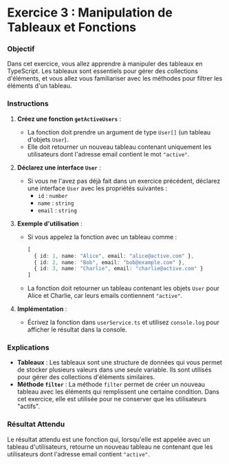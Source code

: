 # Exercice 3 : Manipulation de Tableaux et Fonctions

### Objectif

Dans cet exercice, vous allez apprendre à manipuler des tableaux en TypeScript. Les tableaux sont essentiels pour gérer des collections d'éléments, et vous allez vous familiariser avec les méthodes pour filtrer les éléments d'un tableau.

### Instructions

1. **Créez une fonction `getActiveUsers`** :
   - La fonction doit prendre un argument de type `User[]` (un tableau d'objets `User`).
   - Elle doit retourner un nouveau tableau contenant uniquement les utilisateurs dont l'adresse email contient le mot `"active"`.

2. **Déclarez une interface `User`** :
   - Si vous ne l'avez pas déjà fait dans un exercice précédent, déclarez une interface `User` avec les propriétés suivantes :
     - `id` : `number`
     - `name` : `string`
     - `email` : `string`

3. **Exemple d'utilisation** :
   - Si vous appelez la fonction avec un tableau comme :
     ```typescript
     [
       { id: 1, name: "Alice", email: "alice@active.com" },
       { id: 2, name: "Bob", email: "bob@example.com" },
       { id: 3, name: "Charlie", email: "charlie@active.com" }
     ]
     ```
   - La fonction doit retourner un tableau contenant les objets `User` pour Alice et Charlie, car leurs emails contiennent `"active"`.

4. **Implémentation** :
   - Écrivez la fonction dans `userService.ts` et utilisez `console.log` pour afficher le résultat dans la console.

### Explications

- **Tableaux** : Les tableaux sont une structure de données qui vous permet de stocker plusieurs valeurs dans une seule variable. Ils sont utilisés pour gérer des collections d'éléments similaires.
- **Méthode `filter`** : La méthode `filter` permet de créer un nouveau tableau avec les éléments qui remplissent une certaine condition. Dans cet exercice, elle est utilisée pour ne conserver que les utilisateurs "actifs".

### Résultat Attendu

Le résultat attendu est une fonction qui, lorsqu'elle est appelée avec un tableau d'utilisateurs, retourne un nouveau tableau ne contenant que les utilisateurs dont l'adresse email contient `"active"`.
